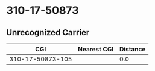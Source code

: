 # 310-17-50873
## Unrecognized Carrier


| CGI | Nearest CGI | Distance |
|-----|-------------|----------|
| 310-17-50873-105 |  | 0.0 |
